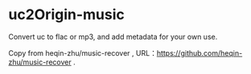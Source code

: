 # uc2Origin-music
Convert uc to flac or mp3, and add metadata for your own use.

Copy from heqin-zhu/music-recover , URL：https://github.com/heqin-zhu/music-recover .
